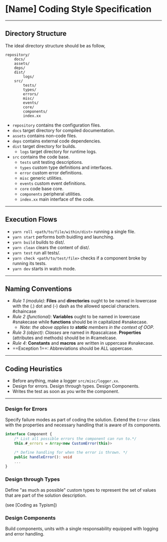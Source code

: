 # [Name] Coding Style Specification
---
## Directory Structure

The ideal directory structure should be as follow,
```
repository/
	docs/
	assets/
	deps/
	dist/
		logs/
	src/
		tests/
		types/
		errors/
		misc/
		events/
		core/
		components/
		index.xx
```

- `repository` contains the configuration files.
- `docs` target directory for compiled documentation.
- `assets` contains non-code files.
- `deps` contains external code dependencies.
- `dist` target directory for builds.
	- `logs` target directory for runtime logs.
- `src` contains the code base.
	- `tests` unit testing descriptions.
	- `types` custom type definitions and interfaces.
	- `error` custom error definitions.
	- `misc` generic utilities.
	- `events` custom event definitions.
	- `core` code base core.
	- `components` peripheral utilities.
	- `index.xx` main interface of the code.

---
## Execution Flows
- `yarn roll <path/to/file/within/dist>` running a single file.
- `yarn start` performs both buidling and launching.
- `yarn build` builds to dist/.
- `yarn clean` clears the content of dist/.
- `yarn test` run all tests/.
- `yarn check <path/to/test/file>` checks if a component broke by running its tests.
- `yarn dev` starts in watch mode.
---
## Naming Conventions
- *Rule 1 (module)*: __Files__ and __directories__ ought to be named in lowercase with the (.) dot and (-) dash as the allowed special characters. #chaincase
- *Rule 2 (functional)*: **Variables** ought to be named in lowercase #snakecase while **functions** should be in capitalized #snakecase.
	- *Note: the above applies to **static** members in the context of OOP.*
- *Rule 3 (object)*: *Classes* are named in #pascalcase. **Properties** (attributes and methods) should be in #camelcase.
- *Rule 4*: **Constants** and **macros** are written in uppercase #snakecase.
- ==Exception 1==: Abbreviations should be ALL uppercase.
---
## Coding Heuristics
- Before anything, make a logger `src/misc/logger.xx`.
- Design for errors. Design through types. Design Components.
- Writes the test as soon as you write the component.
---
### Design for Errors

Specify failure modes as part of coding the solution. Extend the `Error` class with the properties and necessary handling that is aware of its components.

```typescript
interface Component {
	/* List all possible errors the component can run to.*/
	this.#_errors = Array<new CustomError(this)>

	/* Define handling for when the error is thrown. */
	public handleError(): void
	...
}
```

### Design through Types

Define "as much as possible" custom types to represent the set of values that are part of the solution description. 

(see [Coding as Typism])

### Design Components

Build components, units with a single responsability equipped with logging and error handling.
